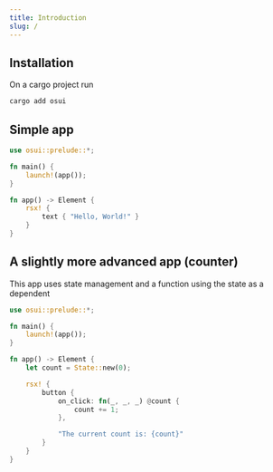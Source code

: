 ```yaml
---
title: Introduction
slug: /
---
```


## Installation
On a cargo project run
```bash
cargo add osui
```

## Simple app
```rust title='src/main.rs'
use osui::prelude::*;

fn main() {
    launch!(app());
}

fn app() -> Element {
    rsx! {
        text { "Hello, World!" }
    }
}
```

## A slightly more advanced app (counter)
This app uses state management and a function using the state as a dependent
```rust title='src/main.rs'
use osui::prelude::*;

fn main() {
    launch!(app());
}

fn app() -> Element {
    let count = State::new(0);

    rsx! {
        button {
            on_click: fn(_, _, _) @count {
                count += 1;
            },

            "The current count is: {count}"
        }
    }
}
```